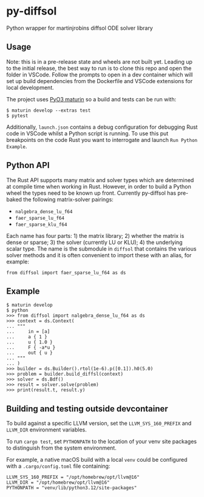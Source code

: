 # py-diffsol

Python wrapper for martinjrobins diffsol ODE solver library

## Usage

Note: this is in a pre-release state and wheels are not built yet. Leading up to
the initial release, the best way to run is to clone this repo and open the
folder in VSCode. Follow the prompts to open in a dev container which will set
up build dependencies from the Dockerfile and VSCode extensions for local
development.

The project uses [PyO3 maturin](https://github.com/PyO3/maturin) so a build and
tests can be run with:

    $ maturin develop --extras test
    $ pytest

Additionally, `launch.json` contains a debug configuration for debugging Rust
code in VSCode whilst a Python script is running. To use this put breakpoints on
the code Rust you want to interrogate and launch `Run Python Example`.

## Python API

The Rust API supports many matrix and solver types which are determined at
compile time when working in Rust. However, in order to build a Python wheel the
types need to be known up front. Currently py-diffsol has pre-baked the
following matrix-solver pairings:

- `nalgebra_dense_lu_f64`
- `faer_sparse_lu_f64`
- `faer_sparse_klu_f64`

Each name has four parts: 1) the matrix library; 2) whether the matrix is dense
or sparse; 3) the solver (currently LU or KLU); 4) the underlying scalar type.
The name is the submodule in `diffsol` that contains the various solver methods
and it is often convenient to import these with an alias, for example:

    from diffsol import faer_sparse_lu_f64 as ds

## Example

    $ maturin develop
    $ python
    >>> from diffsol import nalgebra_dense_lu_f64 as ds
    >>> context = ds.Context(
    ... """
    ...     in = [a]
    ...     a { 1 }
    ...     u { 1.0 }
    ...     F { -a*u }
    ...     out { u }
    ... """
    ... )
    >>> builder = ds.Builder().rtol(1e-6).p([0.1]).h0(5.0)
    >>> problem = builder.build_diffsl(context)
    >>> solver = ds.Bdf()
    >>> result = solver.solve(problem)
    >>> print(result.t, result.y)

## Building and testing outside devcontainer

To build against a specific LLVM version, set the `LLVM_SYS_160_PREFIX` and `LLVM_DIR` environment variables.

To run `cargo test`, set `PYTHONPATH` to the location of your venv site packages to distinguish from the system environment.

For example, a native macOS build with a local `venv` could be configured with a `.cargo/config.toml` file containing:

    LLVM_SYS_160_PREFIX = "/opt/homebrew/opt/llvm@16"
    LLVM_DIR = "/opt/homebrew/opt/llvm@16"
    PYTHONPATH = "venv/lib/python3.12/site-packages"
